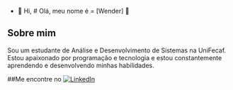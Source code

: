 - 👋 Hi, # Olá, meu nome é = [Wender] 👋

## Sobre mim
Sou um estudante de Análise e Desenvolvimento de Sistemas na UniFecaf. Estou apaixonado por programação e tecnologia e estou constantemente aprendendo e desenvolvendo minhas habilidades.

##Me encontre no [![LinkedIn](https://img.shields.io/badge/LinkedIn-<cor>?style=<estilo>&logo=linkedin&link=<seu_perfil_no_LinkedIn>)](https://www.linkedin.com/in/wenderhenriquexavier)


<!---
WenderHXavier/WenderHXavier is a ✨ special ✨ repository because its `README.md` (this file) appears on your GitHub profile.
You can click the Preview link to take a look at your changes.
--->

